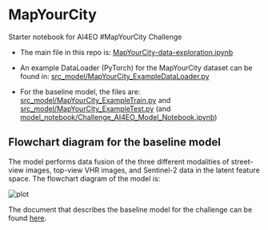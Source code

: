 # MapYourCity
Starter notebook for AI4EO #MapYourCity Challenge

 - The main file in this repo is: [MapYourCity-data-exploration.ipynb](MapYourCity-data-exploration.ipynb)

 - An example DataLoader (PyTorch) for the MapYourCity dataset can be found in: [src_model/MapYourCity_ExampleDataLoader.py](src_model/MapYourCity_ExampleDataLoader.py)

 - For the baseline model, the files are: [src_model/MapYourCity_ExampleTrain.py](src_model/MapYourCity_ExampleTrain.py) and [src_model/MapYourCity_ExampleTest.py](src_model/MapYourCity_ExampleTest.py) (and [model_notebook/Challenge_AI4EO_Model_Notebook.ipynb](model_notebook/Challenge_AI4EO_Model_Notebook.ipynb))

## Flowchart diagram for the baseline model

The model performs data fusion of the three different modalities of street-view images, top-view VHR images, and Sentinel-2 data in the latent feature space. The flowchart diagram of the model is:

![plot](./Figures/DiagramFlowchart.png)

The document that describes the baseline model for the challenge can be found [here](https://drive.google.com/file/d/1MxizddddgQ8vJg_xiURzVpreq2sUUWoB/view?usp=sharing).

